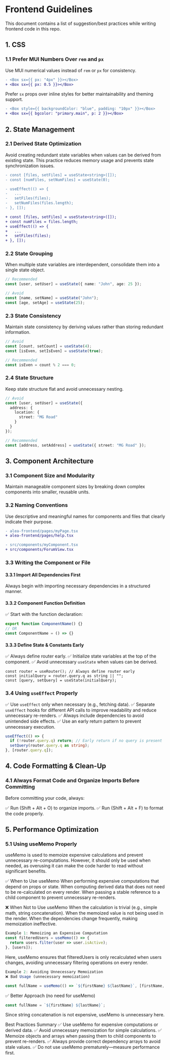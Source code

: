 # Frontend Guidelines

This document contains a list of suggestion/best practices while writing frontend code in this repo.

## 1. CSS

### 1.1 Prefer MUI Numbers Over `rem` and `px`

Use MUI numerical values instead of `rem` or `px` for consistency.

```diff
- <Box sx={{ px: "4px" }}></Box>
+ <Box sx={{ px: 0.5 }}></Box>
```

Prefer `sx` props over inline styles for better maintainability and theming support.

```diff
- <Box style={{ backgroundColor: "blue", padding: "10px" }}></Box>
+ <Box sx={{ bgcolor: "primary.main", p: 2 }}></Box>
```

## 2. State Management

### 2.1 Derived State Optimization

Avoid creating redundant state variables when values can be derived from existing state. This practice reduces memory usage and prevents state synchronization issues.

```diff
- const [files, setFiles] = useState<string>([]);
- const [numFiles, setNumFiles] = useState(0);

- useEffect(() => {
-   ...
-   setFiles(files);
-   setNumFiles(files.length);
- }, []);

+ const [files, setFiles] = useState<string>([]);
+ const numFiles = files.length;
+ useEffect(() => {
+   ...
+   setFiles(files);
+ }, []);
```

### 2.2 State Grouping

When multiple state variables are interdependent, consolidate them into a single state object.

```ts
// Recommended
const [user, setUser] = useState({ name: "John", age: 25 });

// Avoid
const [name, setName] = useState("John");
const [age, setAge] = useState(25);
```

### 2.3 State Consistency

Maintain state consistency by deriving values rather than storing redundant information.

```ts
// Avoid
const [count, setCount] = useState(4);
const [isEven, setIsEven] = useState(true);

// Recommended
const isEven = count % 2 === 0;
```

### 2.4 State Structure

Keep state structure flat and avoid unnecessary nesting.

```ts
// Avoid
const [user, setUser] = useState({
  address: {
    location: {
      street: "MG Road"
    }
  }
});

// Recommended
const [address, setAddress] = useState({ street: "MG Road" });
```

## 3. Component Architecture

### 3.1 Component Size and Modularity

Maintain manageable component sizes by breaking down complex components into smaller, reusable units.

### 3.2 Naming Conventions

Use descriptive and meaningful names for components and files that clearly indicate their purpose.

```diff
- alea-frontend/pages/myPage.tsx
+ alea-frontend/pages/help.tsx

- src/components/myComponent.tsx
+ src/components/ForumView.tsx
```

### 3.3 Writing the Component or File

#### 3.3.1 Import All Dependencies First

Always begin with importing necessary dependencies in a structured manner.

#### 3.3.2 Component Function Definition

✅ Start with the function declaration:

```ts
export function ComponentName() {}
// OR
const ComponentName = () => {}
```

#### 3.3.3 Define State & Constants Early

✅ Always define router early.
✅ Initialize state variables at the top of the component.
✅ Avoid unnecessary `useState` when values can be derived.

```
const router = useRouter(); // Always define router early
const initialQuery = router.query.q as string || "";
const [query, setQuery] = useState(initialQuery);
```

### 3.4 Using `useEffect` Properly

✅ Use `useEffect` only when necessary (e.g., fetching data).
✅ Separate `useEffect` hooks for different API calls to improve readability and reduce unnecessary re-renders.
✅ Always include dependencies to avoid unintended side effects.
✅ Use an early return pattern to prevent unnecessary execution.

```ts
useEffect(() => {
  if (!router.query.q) return; // Early return if no query is present
  setQuery(router.query.q as string);
}, [router.query.q]);
```

## 4. Code Formatting & Clean-Up

### 4.1 Always Format Code and Organize Imports Before Committing

Before committing your code, always:

✅ Run (Shift + Alt + O) to organize imports.
✅ Run (Shift + Alt + F) to format the code properly.

## 5. Performance Optimization

### 5.1 Using useMemo Properly
useMemo is used to memoize expensive calculations and prevent unnecessary re-computations. 
However, it should only be used when needed, as overusing it can make the code harder to read without significant benefits.

✅ When to Use useMemo
When performing expensive computations that depend on props or state.
When computing derived data that does not need to be re-calculated on every render.
When passing a stable reference to a child component to prevent unnecessary re-renders.

❌ When Not to Use useMemo
When the calculation is trivial (e.g., simple math, string concatenation).
When the memoized value is not being used in the render.
When the dependencies change frequently, making memoization ineffective.

```ts
Example 1: Memoizing an Expensive Computation
const filteredUsers = useMemo(() => {
  return users.filter(user => user.isActive);
}, [users]);
```
Here, useMemo ensures that filteredUsers is only recalculated when users changes, avoiding unnecessary filtering operations on every render.

```ts
Example 2: Avoiding Unnecessary Memoization
❌ Bad Usage (unnecessary memoization)

const fullName = useMemo(() => `${firstName} ${lastName}`, [firstName, lastName]);
```
✅ Better Approach (no need for useMemo)
```ts
const fullName = `${firstName} ${lastName}`;
```
Since string concatenation is not expensive, useMemo is unnecessary here.


Best Practices Summary
✅ Use useMemo for expensive computations or derived data.
✅ Avoid unnecessary memoization for simple calculations.
✅ Memoize objects and arrays when passing them to child components to prevent re-renders.
✅ Always provide correct dependency arrays to avoid stale values.
✅ Do not use useMemo prematurely—measure performance first.
